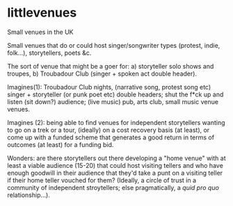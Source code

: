 # littlevenues

Small venues in the UK

Small venues that do or could host singer/songwriter types (protest, indie, folk...), storytellers, poets &c.

The sort of venue that might be a goer for: a) storyteller solo shows and troupes, b) Troubadour Club (singer + spoken act double header).

Imagines(1): Troubadour Club nights, (narrative song, protest song etc) singer + storyteller (or punk poet etc) double headers; shut the f*ck up and listen (sit down?) audience; (live music) pub, arts club, small music venue venues.

Imagines (2): being able to find venues for independent storytellers wanting to go on a trek or a tour, (ideally) on a cost recovery basis (at least), or come up with a funded scheme that generates a good return in terms of outcomes (at least) for a funding bid.

Wonders: are there storytellers out there developing a "home venue" with at least a viable audience (15-20) that could host visiting tellers and who have enough goodwill in their audience that they'd take a punt on a visiting teller if their home teller vouched for them? (Ideally, a circle of trust in a community of independent stroytellers; else pragmatically, a *quid pro quo* relationship...).

